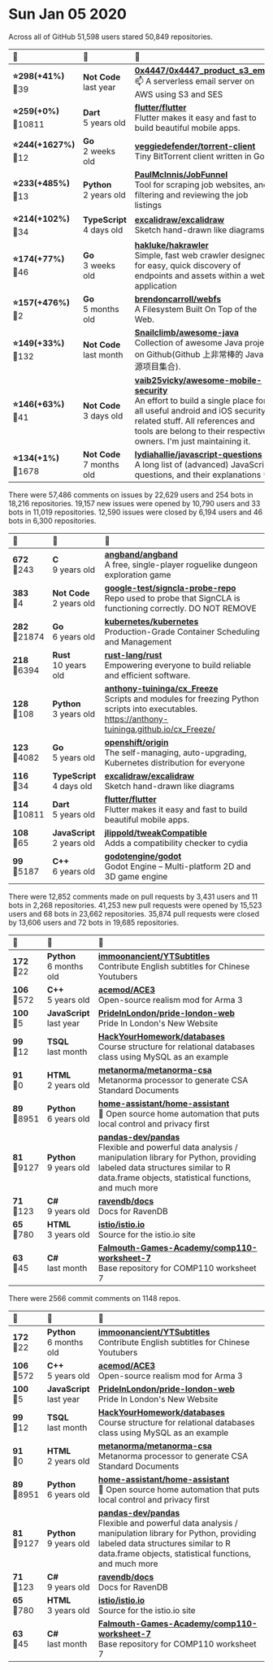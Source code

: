 # Sun Jan 05 2020

Across all of GitHub 51,598 users stared 
50,849 repositories. 

| :page_with_curl: | :calendar: | :page_with_curl: |
| :--- | :--- | :--- |
| **:star:298(+41%)**<br>:twisted_rightwards_arrows:39 | **Not Code**<br>last year | **[0x4447/0x4447_product_s3_email](https://github.com/0x4447/0x4447_product_s3_email)**<br>📫 A serverless email server on AWS using S3 and SES |
| **:star:259(+0%)**<br>:twisted_rightwards_arrows:10811 | **Dart**<br>5 years old | **[flutter/flutter](https://github.com/flutter/flutter)**<br>Flutter makes it easy and fast to build beautiful mobile apps. |
| **:star:244(+1627%)**<br>:twisted_rightwards_arrows:12 | **Go**<br>2 weeks old | **[veggiedefender/torrent-client](https://github.com/veggiedefender/torrent-client)**<br>Tiny BitTorrent client written in Go |
| **:star:233(+485%)**<br>:twisted_rightwards_arrows:13 | **Python**<br>2 years old | **[PaulMcInnis/JobFunnel](https://github.com/PaulMcInnis/JobFunnel)**<br>Tool for scraping job websites, and filtering and reviewing the job listings |
| **:star:214(+102%)**<br>:twisted_rightwards_arrows:34 | **TypeScript**<br>4 days old | **[excalidraw/excalidraw](https://github.com/excalidraw/excalidraw)**<br>Sketch hand-drawn like diagrams |
| **:star:174(+77%)**<br>:twisted_rightwards_arrows:46 | **Go**<br>3 weeks old | **[hakluke/hakrawler](https://github.com/hakluke/hakrawler)**<br>Simple, fast web crawler designed for easy, quick discovery of endpoints and assets within a web application |
| **:star:157(+476%)**<br>:twisted_rightwards_arrows:2 | **Go**<br>5 months old | **[brendoncarroll/webfs](https://github.com/brendoncarroll/webfs)**<br>A Filesystem Built On Top of the Web. |
| **:star:149(+33%)**<br>:twisted_rightwards_arrows:132 | **Not Code**<br>last month | **[Snailclimb/awesome-java](https://github.com/Snailclimb/awesome-java)**<br>Collection of awesome Java project on Github(Github 上非常棒的 Java 开源项目集合). |
| **:star:146(+63%)**<br>:twisted_rightwards_arrows:41 | **Not Code**<br>3 days old | **[vaib25vicky/awesome-mobile-security](https://github.com/vaib25vicky/awesome-mobile-security)**<br>An effort to build a single place for all useful android and iOS security related stuff. All references and tools are belong to their respective owners. I'm just maintaining it. |
| **:star:134(+1%)**<br>:twisted_rightwards_arrows:1678 | **Not Code**<br>7 months old | **[lydiahallie/javascript-questions](https://github.com/lydiahallie/javascript-questions)**<br>A long list of (advanced) JavaScript questions, and their explanations :sparkles:   |

There were 57,486 comments on issues by 22,629 users and 254 bots in 18,216 repositories.
19,157 new issues were opened by 10,790 users and 33 bots in 11,019 repositories.
12,590 issues were closed by 6,194 users and 46 bots in 6,300 repositories.

| :speech_balloon: | :calendar: | :page_with_curl: |
| :--- | :--- | :--- |
| **672**<br>:twisted_rightwards_arrows:243 | **C**<br>9 years old | **[angband/angband](https://github.com/angband/angband)**<br>A free, single-player roguelike dungeon exploration game |
| **383**<br>:twisted_rightwards_arrows:4 | **Not Code**<br>2 years old | **[google-test/signcla-probe-repo](https://github.com/google-test/signcla-probe-repo)**<br>Repo used to probe that SignCLA is functioning correctly.  DO NOT REMOVE |
| **282**<br>:twisted_rightwards_arrows:21874 | **Go**<br>6 years old | **[kubernetes/kubernetes](https://github.com/kubernetes/kubernetes)**<br>Production-Grade Container Scheduling and Management |
| **218**<br>:twisted_rightwards_arrows:6394 | **Rust**<br>10 years old | **[rust-lang/rust](https://github.com/rust-lang/rust)**<br>Empowering everyone to build reliable and efficient software. |
| **128**<br>:twisted_rightwards_arrows:108 | **Python**<br>3 years old | **[anthony-tuininga/cx_Freeze](https://github.com/anthony-tuininga/cx_Freeze)**<br>Scripts and modules for freezing Python scripts into executables. https://anthony-tuininga.github.io/cx_Freeze/ |
| **123**<br>:twisted_rightwards_arrows:4082 | **Go**<br>5 years old | **[openshift/origin](https://github.com/openshift/origin)**<br>The self-managing, auto-upgrading, Kubernetes distribution for everyone |
| **116**<br>:twisted_rightwards_arrows:34 | **TypeScript**<br>4 days old | **[excalidraw/excalidraw](https://github.com/excalidraw/excalidraw)**<br>Sketch hand-drawn like diagrams |
| **114**<br>:twisted_rightwards_arrows:10811 | **Dart**<br>5 years old | **[flutter/flutter](https://github.com/flutter/flutter)**<br>Flutter makes it easy and fast to build beautiful mobile apps. |
| **108**<br>:twisted_rightwards_arrows:65 | **JavaScript**<br>2 years old | **[jlippold/tweakCompatible](https://github.com/jlippold/tweakCompatible)**<br>Adds a compatibility checker to cydia |
| **99**<br>:twisted_rightwards_arrows:5187 | **C++**<br>6 years old | **[godotengine/godot](https://github.com/godotengine/godot)**<br>Godot Engine – Multi-platform 2D and 3D game engine |

There were 12,852 comments made on pull requests by 3,431 users and 11 bots in 2,268 repositories.
41,253 new pull requests were opened by 15,523 users and 68 bots in 23,662 repositories.
35,874 pull requests were closed by 13,606 users and 72 bots in 19,685 repositories.

| :speech_balloon: | :calendar: | :page_with_curl: |
| :--- | :--- | :--- |
| **172**<br>:twisted_rightwards_arrows:22 | **Python**<br>6 months old | **[immoonancient/YTSubtitles](https://github.com/immoonancient/YTSubtitles)**<br>Contribute English subtitles for Chinese Youtubers |
| **106**<br>:twisted_rightwards_arrows:572 | **C++**<br>5 years old | **[acemod/ACE3](https://github.com/acemod/ACE3)**<br>Open-source realism mod for Arma 3 |
| **100**<br>:twisted_rightwards_arrows:5 | **JavaScript**<br>last year | **[PrideInLondon/pride-london-web](https://github.com/PrideInLondon/pride-london-web)**<br>Pride In London's New Website |
| **99**<br>:twisted_rightwards_arrows:12 | **TSQL**<br>last month | **[HackYourHomework/databases](https://github.com/HackYourHomework/databases)**<br>Course structure for relational databases class using MySQL as an example |
| **91**<br>:twisted_rightwards_arrows:0 | **HTML**<br>2 years old | **[metanorma/metanorma-csa](https://github.com/metanorma/metanorma-csa)**<br>Metanorma processor to generate CSA Standard Documents |
| **89**<br>:twisted_rightwards_arrows:8951 | **Python**<br>6 years old | **[home-assistant/home-assistant](https://github.com/home-assistant/home-assistant)**<br>:house_with_garden: Open source home automation that puts local control and privacy first |
| **81**<br>:twisted_rightwards_arrows:9127 | **Python**<br>9 years old | **[pandas-dev/pandas](https://github.com/pandas-dev/pandas)**<br>Flexible and powerful data analysis / manipulation library for Python, providing labeled data structures similar to R data.frame objects, statistical functions, and much more |
| **71**<br>:twisted_rightwards_arrows:123 | **C#**<br>9 years old | **[ravendb/docs](https://github.com/ravendb/docs)**<br>Docs for RavenDB |
| **65**<br>:twisted_rightwards_arrows:780 | **HTML**<br>3 years old | **[istio/istio.io](https://github.com/istio/istio.io)**<br>Source for the istio.io site |
| **63**<br>:twisted_rightwards_arrows:45 | **C#**<br>last month | **[Falmouth-Games-Academy/comp110-worksheet-7](https://github.com/Falmouth-Games-Academy/comp110-worksheet-7)**<br>Base repository for COMP110 worksheet 7 |

There were 2566 commit comments on 1148 repos.

| :speech_balloon: | :calendar: | :page_with_curl: |
| :--- | :--- | :--- |
| **172**<br>:twisted_rightwards_arrows:22 | **Python**<br>6 months old | **[immoonancient/YTSubtitles](https://github.com/immoonancient/YTSubtitles)**<br>Contribute English subtitles for Chinese Youtubers |
| **106**<br>:twisted_rightwards_arrows:572 | **C++**<br>5 years old | **[acemod/ACE3](https://github.com/acemod/ACE3)**<br>Open-source realism mod for Arma 3 |
| **100**<br>:twisted_rightwards_arrows:5 | **JavaScript**<br>last year | **[PrideInLondon/pride-london-web](https://github.com/PrideInLondon/pride-london-web)**<br>Pride In London's New Website |
| **99**<br>:twisted_rightwards_arrows:12 | **TSQL**<br>last month | **[HackYourHomework/databases](https://github.com/HackYourHomework/databases)**<br>Course structure for relational databases class using MySQL as an example |
| **91**<br>:twisted_rightwards_arrows:0 | **HTML**<br>2 years old | **[metanorma/metanorma-csa](https://github.com/metanorma/metanorma-csa)**<br>Metanorma processor to generate CSA Standard Documents |
| **89**<br>:twisted_rightwards_arrows:8951 | **Python**<br>6 years old | **[home-assistant/home-assistant](https://github.com/home-assistant/home-assistant)**<br>:house_with_garden: Open source home automation that puts local control and privacy first |
| **81**<br>:twisted_rightwards_arrows:9127 | **Python**<br>9 years old | **[pandas-dev/pandas](https://github.com/pandas-dev/pandas)**<br>Flexible and powerful data analysis / manipulation library for Python, providing labeled data structures similar to R data.frame objects, statistical functions, and much more |
| **71**<br>:twisted_rightwards_arrows:123 | **C#**<br>9 years old | **[ravendb/docs](https://github.com/ravendb/docs)**<br>Docs for RavenDB |
| **65**<br>:twisted_rightwards_arrows:780 | **HTML**<br>3 years old | **[istio/istio.io](https://github.com/istio/istio.io)**<br>Source for the istio.io site |
| **63**<br>:twisted_rightwards_arrows:45 | **C#**<br>last month | **[Falmouth-Games-Academy/comp110-worksheet-7](https://github.com/Falmouth-Games-Academy/comp110-worksheet-7)**<br>Base repository for COMP110 worksheet 7 |

